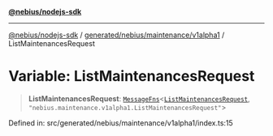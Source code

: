 [**@nebius/nodejs-sdk**](../../../../../README.md)

---

[@nebius/nodejs-sdk](../../../../../README.md) / [generated/nebius/maintenance/v1alpha1](../README.md) / ListMaintenancesRequest

# Variable: ListMaintenancesRequest

> **ListMaintenancesRequest**: [`MessageFns`](../../../../../runtime/protos/core/interfaces/MessageFns.md)\<[`ListMaintenancesRequest`](../interfaces/ListMaintenancesRequest.md), `"nebius.maintenance.v1alpha1.ListMaintenancesRequest"`\>

Defined in: src/generated/nebius/maintenance/v1alpha1/index.ts:15
